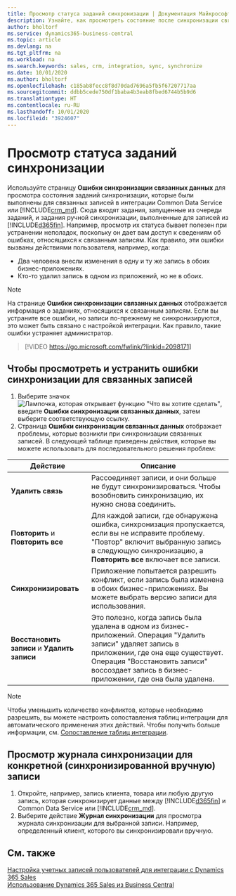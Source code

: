 ```yaml
---
title: Просмотр статуса заданий синхронизации | Документация Майкрософт
description: Узнайте, как просмотреть состояние после синхронизации связанных записей.
author: bholtorf
ms.service: dynamics365-business-central
ms.topic: article
ms.devlang: na
ms.tgt_pltfrm: na
ms.workload: na
ms.search.keywords: sales, crm, integration, sync, synchronize
ms.date: 10/01/2020
ms.author: bholtorf
ms.openlocfilehash: c185ab8fecc8f8d70dad7696a5fb5f67207717aa
ms.sourcegitcommit: ddbb5cede750df1baba4b3eab8fbed6744b5b9d6
ms.translationtype: HT
ms.contentlocale: ru-RU
ms.lasthandoff: 10/01/2020
ms.locfileid: "3924607"
---
```

# <a name="view-the-status-of-synchronization-jobs"></a>Просмотр статуса заданий синхронизации
Используйте страницу **Ошибки синхронизации связанных данных** для просмотра состояния заданий синхронизации, которые были выполнены для связанных записей в интеграции Common Data Service или [!INCLUDE[crm_md](includes/crm_md.md)]. Сюда входят задания, запущенные из очереди заданий, и задания ручной синхронизации, выполненные для записей из [!INCLUDE[d365fin](includes/d365fin_md.md)]. Например, просмотр их статуса бывает полезен при устранении неполадок, поскольку он дает вам доступ к сведениям об ошибках, относящихся к связанным записям. Как правило, эти ошибки вызваны действиями пользователя, например, когда:  

* Два человека внесли изменения в одну и ту же запись в обоих бизнес-приложениях.
* Кто-то удалил запись в одном из приложений, но не в обоих.

> [!Note]
> На странице **Ошибки синхронизации связанных данных** отображается информация о заданиях, относящихся к связанным записям. Если вы устраните все ошибки, но записи по-прежнему не синхронизируются, это может быть связано с настройкой интеграции. Как правило, такие ошибки устраняет администратор.   

> [!VIDEO https://go.microsoft.com/fwlink/?linkid=2098171]

## <a name="to-view-and-resolve-synchronization-errors-for-coupled-records"></a>Чтобы просмотреть и устранить ошибки синхронизации для связанных записей
1. Выберите значок ![Лампочка, которая открывает функцию "Что вы хотите сделать"](media/ui-search/search_small.png "Что вы хотите сделать"), введите **Ошибки синхронизации связанных данных**, затем выберите соответствующую ссылку.
2. Страница **Ошибки синхронизации связанных данных** отображает проблемы, которые возникли при синхронизации связанных записей. В следующей таблице приведены действия, которые вы можете использовать для последовательного решения проблем:

|Действие|Описание|
|----|----|
|**Удалить связь**|Рассоединяет записи, и они больше не будут синхронизироваться. Чтобы возобновить синхронизацию, их нужно снова соединить. |
|**Повторить** и **Повторить все**|Для каждой записи, где обнаружена ошибка, синхронизация пропускается, если вы не исправите проблему. "Повтор" включит выбранную запись в следующую синхронизацию, а **Повторить все** включает все записи.|
|**Синхронизировать**|Приложение попытается разрешить конфликт, если запись была изменена в обоих бизнес-приложениях. Вы можете выбрать версию записи для использования.|
|**Восстановить записи** и **Удалить записи**|Это полезно, когда запись была удалена в одном из бизнес-приложений. Операция "Удалить записи" удаляет запись в приложении, где она еще существует. Операция "Восстановить записи" воссоздает запись в бизнес-приложении, где она была удалена.|

> [!NOTE]
> Чтобы уменьшить количество конфликтов, которые необходимо разрешить, вы можете настроить сопоставления таблиц интеграции для автоматического применения этих действий. Чтобы получить больше информации, см. [Сопоставление таблиц интеграции](admin-how-to-modify-table-mappings-for-synchronization.md#mapping-integration-tables).

## <a name="to-view-the-synchronization-log-for-a-specific-manually-synchronized-record"></a>Просмотр журнала синхронизации для конкретной (синхронизированной вручную) записи
1. Откройте, например, запись клиента, товара или любую другую запись, которая синхронизирует данные между [!INCLUDE[d365fin](includes/d365fin_md.md)] и Common Data Service или [!INCLUDE[crm_md](includes/crm_md.md)].
2. Выберите действие **Журнал синхронизации** для просмотра журнала синхронизации для выбранной записи. Например, определенный клиент, которого вы синхронизировали вручную.

## <a name="see-also"></a>См. также  
[Настройка учетных записей пользователей для интеграции с Dynamics 365 Sales](admin-setting-up-integration-with-dynamics-sales.md)  
[Использование Dynamics 365 Sales из Business Central](marketing-integrate-dynamicscrm.md)
